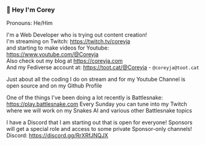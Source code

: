 ### 👋  Hey I'm Corey

Pronouns: He/Him

I'm a Web Developer who is trying out content creation!<br />
I'm streaming on Twitch: https://twitch.tv/coreyja<br />
and starting to make videos for Youtube: https://www.youtube.com/@Coreyja<br />
Also check out my blog at https://coreyja.com<br />
And my Fediverse account at: <a rel="me" href="https://toot.cat/@Coreyja">https://toot.cat/@Coreyja</a> - `@coreyja@toot.cat`<br />

Just about all the coding I do on stream and for my Youtube Channel is open source and on my Github Profile

One of the things I've been doing a lot recently is Battlesnake: https://play.battlesnake.com
Every Sunday you can tune into my Twitch where we will work on my Snakes AI and various other Battlesnake topics

I have a Discord that I am starting out that is open for everyone! Sponsors will get a special role and access to some private Sponsor-only channels!
Discord: https://discord.gg/RrXRfJNQJX
